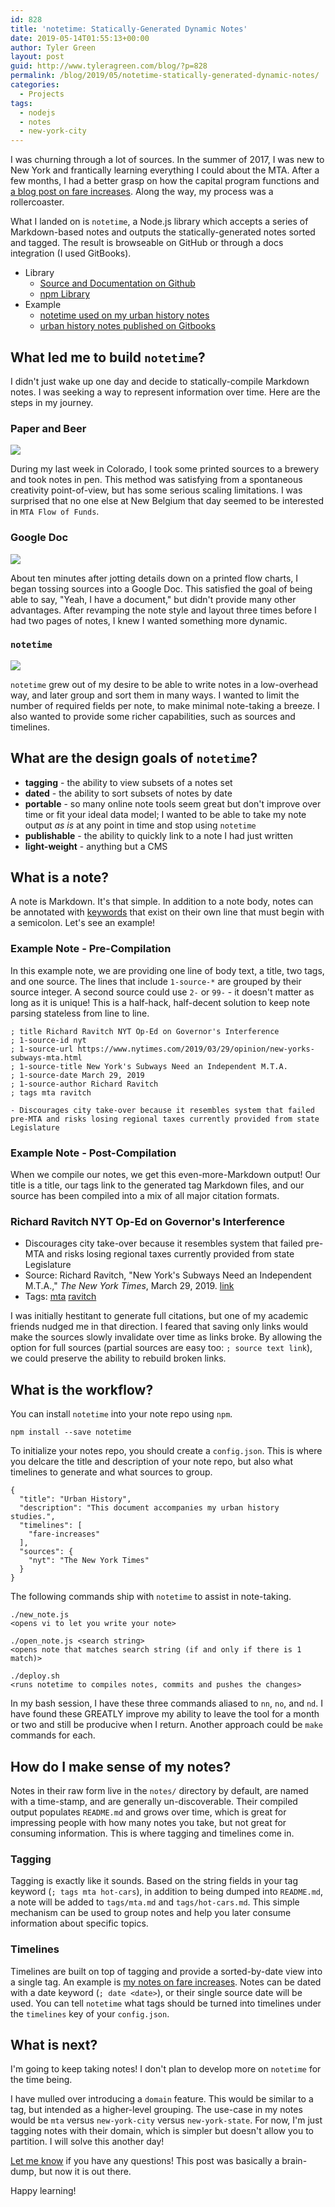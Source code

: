 ```yaml
---
id: 828
title: 'notetime: Statically-Generated Dynamic Notes'
date: 2019-05-14T01:55:13+00:00
author: Tyler Green
layout: post
guid: http://www.tyleragreen.com/blog/?p=828
permalink: /blog/2019/05/notetime-statically-generated-dynamic-notes/
categories:
  - Projects
tags:
  - nodejs
  - notes
  - new-york-city
---
```


I was churning through a lot of sources. In the summer of 2017, I was new to New York and frantically learning everything I could about the MTA. After a few months, I had a better grasp on how the capital program functions and [a blog post on fare increases](/blog/2017/10/alls-fare-diving-into-mta-fares/). Along the way, my process was a rollercoaster.

What I landed on is `notetime`, a Node.js library which accepts a series of Markdown-based notes and outputs the statically-generated notes sorted and tagged. The result is browseable on GitHub or through a docs integration (I used GitBooks).

- Library
  - [Source and Documentation on Github](https://github.com/tyleragreen/notetime)
  - [npm Library](https://www.npmjs.com/package/notetime)
- Example
  - [notetime used on my urban history notes](https://github.com/tyleragreen/history)
  - [urban history notes published on Gitbooks](https://tyleragreen.gitbooks.io/history/)


## What led me to build `notetime`?

I didn't just wake up one day and decide to statically-compile Markdown notes. I was seeking a way to represent information over time. Here are the steps in my journey.

### Paper and Beer
<img src="/assets/img/2019-05-08/note1.jpg" />

During my last week in Colorado, I took some printed sources to a brewery and took notes in pen. This method was satisfying from a spontaneous creativity point-of-view, but has some serious scaling limitations. I was surprised that no one else at New Belgium that day seemed to be interested in `MTA Flow of Funds`.

### Google Doc
<img src="/assets/img/2019-05-08/note2.png" />

About ten minutes after jotting details down on a printed flow charts, I began tossing sources into a Google Doc. This satisfied the goal of being able to say, "Yeah, I have a document," but didn't provide many other advantages. After revamping the note style and layout three times before I had two pages of notes, I knew I wanted something more dynamic.

### `notetime`
<img src="/assets/img/2019-05-08/note3.jpg" />

`notetime` grew out of my desire to be able to write notes in a low-overhead way, and later group and sort them in many ways. I wanted to limit the number of required fields per note, to make minimal note-taking a breeze. I also wanted to provide some richer capabilities, such as sources and timelines.

## What are the design goals of `notetime`?

- **tagging** - the ability to view subsets of a notes set
- **dated** - the ability to sort subsets of notes by date
- **portable** - so many online note tools seem great but don't improve over time or fit your ideal data model; I wanted to be able to take my note output _as is_ at any point in time and stop using `notetime`
- **publishable** - the ability to quickly link to a note I had just written
- **light-weight** - anything but a CMS

## What is a note?

A note is Markdown. It's that simple. In addition to a note body, notes can be annotated with [keywords](https://github.com/tyleragreen/notetime#keywords) that exist on their own line that must begin with a semicolon. Let's see an example!

### Example Note - Pre-Compilation
In this example note, we are providing one line of body text, a title, two tags, and one source. The lines that include `1-source-*` are grouped by their source integer. A second source could use `2-` or `99-` - it doesn't matter as long as it is unique! This is a half-hack, half-decent solution to keep note parsing stateless from line to line.
```
; title Richard Ravitch NYT Op-Ed on Governor's Interference
; 1-source-id nyt
; 1-source-url https://www.nytimes.com/2019/03/29/opinion/new-yorks-subways-mta.html
; 1-source-title New York's Subways Need an Independent M.T.A.
; 1-source-date March 29, 2019
; 1-source-author Richard Ravitch
; tags mta ravitch

- Discourages city take-over because it resembles system that failed pre-MTA and risks losing regional taxes currently provided from state Legislature
```
### Example Note - Post-Compilation
When we compile our notes, we get this even-more-Markdown output! Our title is a title, our tags link to the generated tag Markdown files, and our source has been compiled into a mix of all major citation formats.

### Richard Ravitch NYT Op-Ed on Governor's Interference
- Discourages city take-over because it resembles system that failed pre-MTA and risks losing regional taxes currently provided from state Legislature
- Source: Richard Ravitch, "New York's Subways Need an Independent M.T.A.," *The New York Times*, March 29, 2019. [link](https://www.nytimes.com/2019/03/29/opinion/new-yorks-subways-mta.html)
- Tags: [mta](this-would-be-a-link-to-the-mta-tag.md) [ravitch](this-would-be-a-link-to-the-ravitch-tag.md)

I was initially hestitant to generate full citations, but one of my academic friends nudged me in that direction. I feared that saving only links would make the sources slowly invalidate over time as links broke. By allowing the option for full sources (partial sources are easy too: `; source text link`), we could preserve the ability to rebuild broken links.

## What is the workflow?
You can install `notetime` into your note repo using `npm`.
```
npm install --save notetime
```

To initialize your notes repo, you should create a `config.json`. This is where you delcare the title and description of your note repo, but also what timelines to generate and what sources to group.
```
{
  "title": "Urban History",
  "description": "This document accompanies my urban history studies.",
  "timelines": [
    "fare-increases"
  ],
  "sources": {
    "nyt": "The New York Times"
  }
}
```
The following commands ship with `notetime` to assist in note-taking.
```
./new_note.js
<opens vi to let you write your note>

./open_note.js <search string>
<opens note that matches search string (if and only if there is 1 match)>

./deploy.sh
<runs notetime to compiles notes, commits and pushes the changes>
```

In my bash session, I have these three commands aliased to `nn`, `no`, and `nd`. I have found these GREATLY improve my ability to leave the tool for a month or two and still be producive when I return. Another approach could be `make` commands for each.

## How do I make sense of my notes?

Notes in their raw form live in the `notes/` directory by default, are named with a time-stamp, and are generally un-discoverable. Their compiled output populates `README.md` and grows over time, which is great for impressing people with how many notes you take, but not great for consuming information. This is where tagging and timelines come in.

### Tagging

Tagging is exactly like it sounds.
Based on the string fields in your tag keyword (`; tags mta hot-cars`), in addition to being dumped into `README.md`, a note will be added to `tags/mta.md` and `tags/hot-cars.md`.
This simple mechanism can be used to group notes and help you later consume information about specific topics.

### Timelines

Timelines are built on top of tagging and provide a sorted-by-date view into a single tag.
An example is [my notes on fare increases](https://github.com/tyleragreen/history/blob/master/timelines/fare-increases.md).
Notes can be dated with a date keyword (`; date <date>`), or their single source date will be used.
You can tell `notetime` what tags should be turned into timelines under the `timelines` key of your `config.json`.

## What is next?

I'm going to keep taking notes! I don't plan to develop more on `notetime` for the time being.

I have mulled over introducing a `domain` feature. This would be similar to a tag, but intended as a higher-level grouping. The use-case in my notes would be `mta` versus `new-york-city` versus `new-york-state`. For now, I'm just tagging notes with their domain, which is simpler but doesn't allow you to partition. I will solve this another day!

[Let me know](https://tyleragreen.com/#connect) if you have any questions! This post was basically a brain-dump, but now it is out there.

Happy learning!
